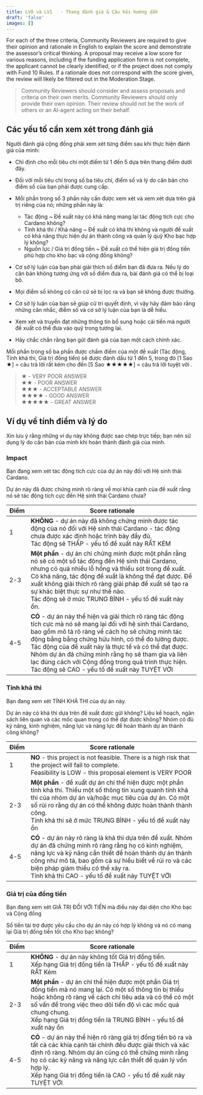 ```yaml
---
title: LV0 và LV1   - Thang đánh giá & Câu hỏi hướng dẫn
draft: 'false'
images: []
---
```


For each of the three criteria, Community Reviewers are required to give their opinion and rationale in English to explain the score and demonstrate the assessor’s critical thinking. A proposal may receive a low score for various reasons, including if the funding application form is not complete, the applicant cannot be clearly identified, or if the project does not comply with Fund 10 Rules. If a rationale does not correspond with the score given, the review will likely be filtered out in the Moderation Stage.

> Community Reviewers should consider and assess proposals and criteria on their own merits. Community Reviewers should only provide their own opinion. Their review should not be the work of others or an AI-agent acting on their behalf.

## Các yếu tố cần xem xét trong đánh giá

Người đánh giá cộng đồng phải xem xét từng điểm sau khi thực hiện đánh giá của mình:

- Chỉ định cho mỗi tiêu chí một điểm từ 1 đến 5 dựa trên thang điểm dưới đây.

- Đối với mỗi tiêu chí trong số ba tiêu chí, điểm số và lý do căn bản cho điểm số của bạn phải được cung cấp.

- Mỗi phần trong số 3 phần này cần được xem xét và xem xét dựa trên giá trị riêng của nó; những phần này là:

    - Tác động ~ Đề xuất này có khả năng mang lại tác động tích cực cho Cardano không?
    - Tính khả thi / Khả năng ~ Đề xuất có khả thi không và người đề xuất có khả năng thực hiện dự án thành công và quản lý quỹ Kho bạc hợp lý không?
    - Nguồn lực / Giá trị đồng tiền ~ Đề xuất có thể hiện giá trị đồng tiền phù hợp cho kho bạc và cộng đồng không?

- Cơ sở lý luận của bạn phải giải thích số điểm bạn đã đưa ra. Nếu lý do căn bản không tương ứng với số điểm đưa ra, bài đánh giá có thể bị loại bỏ.

- Mọi điểm số không có căn cứ sẽ bị lọc ra và bạn sẽ không được thưởng.

- Cơ sở lý luận của bạn sẽ giúp cử tri quyết định, vì vậy hãy đảm bảo rằng những cân nhắc, điểm số và cơ sở lý luận của bạn là dễ hiểu.

- Xem xét và truyền đạt những thông tin bổ sung hoặc cải tiến mà người đề xuất có thể đưa vào quỹ trong tương lai.

- Hãy chắc chắn rằng bạn gửi đánh giá của bạn một cách chính xác.

Mỗi phần trong số ba phần được chấm điểm của một đề xuất (Tác động, Tính khả thi, Giá trị đồng tiền) sẽ được đánh dấu từ 1 đến 5, trong đó [1 Sao ★] = câu trả lời rất kém cho đến [5 Sao ★★★★★] = câu trả lời tuyệt vời .

> ★ - VERY POOR ANSWER <br> ★★ - POOR  ANSWER <br> ★★★ - ACCEPTABLE ANSWER <br> ★★★★ - GOOD ANSWER <br> ★★★★★ - GREAT ANSWER

## Ví dụ về tính điểm và lý do

Xin lưu ý rằng những ví dụ này không được sao chép trực tiếp; bạn nên sử dụng lý do căn bản của mình khi hoàn thành đánh giá của mình.

### Impact

Bạn đang xem xét tác động tích cực của dự án này đối với Hệ sinh thái Cardano.

Dự án này đã được chứng minh rõ ràng về mọi khía cạnh của đề xuất rằng nó sẽ tác động tích cực đến Hệ sinh thái Cardano chưa?

Điểm | Score rationale
--- | ---
1 | **KHÔNG** - dự án này đã không chứng minh được tác động của nó đối với Hệ sinh thái Cardano - tác động chưa được xác định hoặc trình bày đầy đủ.<br> Tác động sẽ THẤP - yếu tố đề xuất này RẤT KÉM
2-3 | **Một phần** - dự án chỉ chứng minh được một phần rằng nó sẽ có một số tác động đến Hệ sinh thái Cardano, nhưng có quá nhiều lỗ hổng và thiếu sót trong đề xuất. Có khả năng, tác động đề xuất là không thể đạt được. Đề xuất không giải thích rõ ràng giải pháp đề xuất sẽ tạo ra sự khác biệt thực sự như thế nào.<br> Tác động sẽ ở mức TRUNG BÌNH - yếu tố đề xuất này ổn.
4-5 | **CÓ** - dự án này thể hiện và giải thích rõ ràng tác động tích cực mà nó sẽ mang lại đối với hệ sinh thái Cardano, bao gồm mô tả rõ ràng về cách họ sẽ chứng minh tác động bằng bằng chứng hữu hình, có thể đo lường được. Tác động của đề xuất này là thực tế và có thể đạt được. Nhóm dự án đã chứng minh rằng họ sẽ tham gia và liên lạc đúng cách với Cộng đồng trong quá trình thực hiện.<br> Tác động sẽ CAO - yếu tố đề xuất này TUYỆT VỜI

### Tính khả thi

Bạn đang xem xét TÍNH KHẢ THI của dự án này.

Dự án này có khả thi dựa trên đề xuất được gửi không? Liệu kế hoạch, ngân sách liên quan và các mốc quan trọng có thể đạt được không? Nhóm có đủ kỹ năng, kinh nghiệm, năng lực và năng lực để hoàn thành dự án thành công không?

Điểm | Score rationale
--- | ---
1 | **NO**  - this project is not feasible. There is a high risk that the project will fail to complete. <br> Feasibility is LOW - this proposal element is VERY POOR
2-3 | **Một phần** - đề xuất dự án chỉ thể hiện được một phần tính khả thi. Thiếu một số thông tin xung quanh tính khả thi của nhóm dự án và/hoặc mục tiêu của dự án. Có một số rủi ro rằng dự án có thể không được hoàn thành thành công.<br> Tính khả thi sẽ ở mức TRUNG BÌNH - yếu tố đề xuất này ổn
4-5 | **CÓ** - dự án này rõ ràng là khả thi dựa trên đề xuất. Nhóm dự án đã chứng minh rõ ràng rằng họ có kinh nghiệm, năng lực và kỹ năng cần thiết để hoàn thành dự án thành công như mô tả, bao gồm cả sự hiểu biết về rủi ro và các biện pháp giảm thiểu có thể xảy ra.<br> Tính khả thi CAO - yếu tố đề xuất này TUYỆT VỜI

### Giá trị của đồng tiền

Bạn đang xem xét GIÁ TRỊ ĐỐI VỚI TIỀN mà điều này đại diện cho Kho bạc và Cộng đồng

Số tiền tài trợ được yêu cầu cho dự án này có hợp lý không và nó có mang lại Giá trị đồng tiền tốt cho Kho bạc không?

Điểm | Score rationale
--- | ---
1 | **KHÔNG** - dự án này không tốt Giá trị đồng tiền.<br> Xếp hạng Giá trị đồng tiền là THẤP - yếu tố đề xuất này RẤT Kém
2-3 | **Một phần** - dự án chỉ thể hiện được một phần Giá trị đồng tiền mà nó mang lại. Có một số thông tin bị thiếu hoặc không rõ ràng về cách chi tiêu ada và có thể có một số vấn đề trong việc theo dõi tiến độ vì các mốc quá chung chung.<br> Xếp hạng Giá trị đồng tiền là TRUNG BÌNH - yếu tố đề xuất này ổn
4-5 | **CÓ** - dự án này thể hiện rõ ràng giá trị đồng tiền bỏ ra và tất cả các khía cạnh tài chính đều được giải thích và xác định rõ ràng. Nhóm dự án cũng có thể chứng minh rằng họ có các kỹ năng và năng lực cần thiết để quản lý vốn hợp lý.<br> Xếp hạng Giá trị đồng tiền là CAO - yếu tố đề xuất này TUYỆT VỜI
